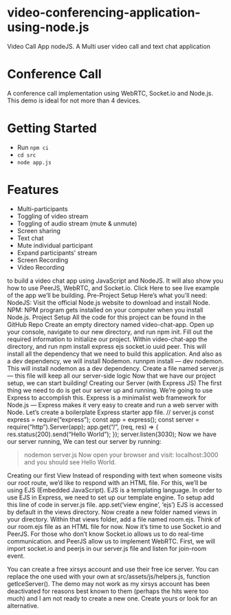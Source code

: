 # video-conferencing-application-using-node.js
Video Call App nodeJS. A Multi user video call and text chat application
# Conference Call
A conference call implementation using WebRTC, Socket.io and Node.js. This demo is ideal for not more than 4 devices.


# Getting Started
- Run `npm ci`
- `cd src`
- `node app.js`


# Features
- Multi-participants
- Toggling of video stream
- Toggling of audio stream (mute & unmute)
- Screen sharing
- Text chat
- Mute individual participant
- Expand participants' stream
- Screen Recording
- Video Recording

to build a video chat app using JavaScript and NodeJS. It will also show you how to use PeerJS, WebRTC, and Socket.io.
Click Here to see live example of the app we’ll be building.
Pre-Project Setup
Here’s what you’ll need:
NodeJS: Visit the official Node.js website to download and install Node.
NPM: NPM program gets installed on your computer when you install Node.js.
Project Setup
All the code for this project can be found in the GitHub Repo
Create an empty directory named video-chat-app.
Open up your console, navigate to our new directory, and run npm init.
Fill out the required information to initialize our project.
Within video-chat-app the directory, and run npm install express ejs socket.io uuid peer. This will install all the dependency that we need to build this application.
And also as a dev dependency, we will install Nodemon. runnpm install — dev nodemon. This will install nodemon as a dev dependency.
Create a file named server.js — this file will keep all our server-side logic
Now that we have our project setup, we can start building!
Creating our Server (with Express JS)
The first thing we need to do is get our server up and running. We’re going to use Express to accomplish this. Express is a minimalist web framework for Node.js — Express makes it very easy to create and run a web server with Node.
Let’s create a boilerplate Express starter app file.
// server.js
const express = require(“express”);
const app = express();
const server = require(“http”).Server(app);
app.get(“/”, (req, res) => {
    res.status(200).send(“Hello World”);
});
server.listen(3030);
Now we have our server running, We can test our server by running:
> nodemon server.js
Now open your browser and visit: localhost:3000 and you should see Hello World.

Creating our first View
Instead of responding with text when someone visits our root route, we’d like to respond with an HTML file. For this, we’ll be using EJS (Embedded JavaScript). EJS is a templating language.
In order to use EJS in Express, we need to set up our template engine. To setup add this line of code in server.js file.
app.set(‘view engine’, ‘ejs’)
EJS is accessed by default in the views directory. Now create a new folder named views in your directory. Within that views folder, add a file named room.ejs. Think of our room.ejs file as an HTML file for now.
Now it’s time to use Socket.io and PeerJS. For those who don’t know Socket.io allows us to do real-time communication. and PeerJS allow us to implement WebRTC.
First, we will import socket.io and peerjs in our server.js file and listen for join-room event.


You can create a free xirsys account and use their free ice server. You can replace the one used with your own at src/assets/js/helpers.js, function getIceServer(). The demo may not work as my xirsys account has been deactivated for reasons best known to them (perhaps the hits were too much) and I am not ready to create a new one. Create yours or look for an alternative.
